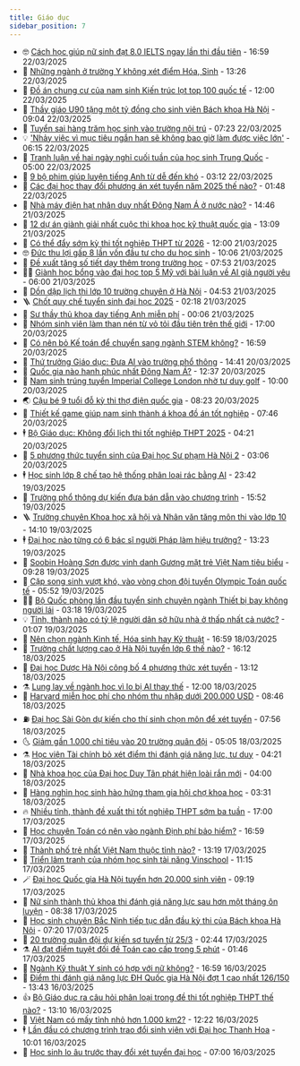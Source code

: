 ```yaml
---
title: Giáo dục
sidebar_position: 7
---
```


<!-- vnexpress-giao-duc:START -->
- 🤓 [Cách học giúp nữ sinh đạt 8.0 IELTS ngay lần thi đầu tiên](https://vnexpress.net/cach-hoc-giup-nu-sinh-dat-8-0-ielts-ngay-lan-thi-dau-tien-4862084.html) - 16:59 22/03/2025
- 🦆 [Những ngành ở trường Y không xét điểm Hóa, Sinh](https://vnexpress.net/nhung-nganh-o-truong-y-khong-xet-diem-hoa-sinh-4862908.html) - 13:26 22/03/2025
- 🦩 [Đồ án chung cư của nam sinh Kiến trúc lọt top 100 quốc tế](https://vnexpress.net/do-an-chung-cu-cua-nam-sinh-kien-truc-lot-top-100-quoc-te-4864024.html) - 12:00 22/03/2025
- 🌮 [Thầy giáo U90 tặng một tỷ đồng cho sinh viên Bách khoa Hà Nội](https://vnexpress.net/thay-giao-u90-tang-mot-ty-dong-cho-sinh-vien-bach-khoa-ha-noi-4864564.html) - 09:04 22/03/2025
- 🔭 [Tuyển sai hàng trăm học sinh vào trường nội trú](https://vnexpress.net/tuyen-sai-hang-tram-hoc-sinh-vao-truong-noi-tru-4864520.html) - 07:23 22/03/2025
- 💡 [&#39;Nhảy việc vì mục tiêu ngắn hạn sẽ không bao giờ làm được việc lớn&#39;](https://vnexpress.net/nhay-viec-vi-muc-tieu-ngan-han-se-khong-bao-gio-lam-duoc-viec-lon-4864523.html) - 06:15 22/03/2025
- 🥰 [Tranh luận về hai ngày nghỉ cuối tuần của học sinh Trung Quốc](https://vnexpress.net/tranh-luan-ve-hai-ngay-nghi-cuoi-tuan-cua-hoc-sinh-trung-quoc-4856848.html) - 05:00 22/03/2025
- 🐲 [9 bộ phim giúp luyện tiếng Anh từ dễ đến khó](https://vnexpress.net/9-bo-phim-giup-luyen-tieng-anh-tu-de-den-kho-4860293.html) - 03:12 22/03/2025
- 🦒 [Các đại học thay đổi phương án xét tuyển năm 2025 thế nào?](https://vnexpress.net/cac-dai-hoc-thay-doi-phuong-an-xet-tuyen-nam-2025-the-nao-4864342.html) - 01:48 22/03/2025
- 🦆 [Nhà máy điện hạt nhân duy nhất Đông Nam Á ở nước nào?](https://vnexpress.net/nha-may-dien-hat-nhan-duy-nhat-dong-nam-a-o-nuoc-nao-4864384.html) - 14:46 21/03/2025
- 🧰 [12 dự án giành giải nhất cuộc thi khoa học kỹ thuật quốc gia](https://vnexpress.net/12-du-an-gianh-giai-nhat-cuoc-thi-khoa-hoc-ky-thuat-quoc-gia-4864344.html) - 13:09 21/03/2025
- 🐘 [Có thể đẩy sớm kỳ thi tốt nghiệp THPT từ 2026](https://vnexpress.net/co-the-day-som-ky-thi-tot-nghiep-thpt-tu-2026-4864147.html) - 12:00 21/03/2025
- 🤓 [Đức thu lợi gấp 8 lần vốn đầu tư cho du học sinh](https://vnexpress.net/duc-thu-loi-gap-8-lan-von-dau-tu-cho-du-hoc-sinh-4863669.html) - 10:06 21/03/2025
- 🧰 [Đề xuất tăng số tiết dạy thêm trong trường học](https://vnexpress.net/de-xuat-tang-so-tiet-day-them-trong-truong-hoc-4864166.html) - 07:53 21/03/2025
- 🧑‍💻 [Giành học bổng vào đại học top 5 Mỹ với bài luận về AI giả người yêu](https://vnexpress.net/gianh-hoc-bong-vao-dai-hoc-top-5-my-voi-bai-luan-ve-ai-gia-nguoi-yeu-4862782.html) - 06:00 21/03/2025
- 🫶 [Dồn dập lịch thi lớp 10 trường chuyên ở Hà Nội](https://vnexpress.net/don-dap-lich-thi-lop-10-truong-chuyen-o-ha-noi-4864000.html) - 04:53 21/03/2025
- 🪜 [Chốt quy chế tuyển sinh đại học 2025](https://vnexpress.net/chot-quy-che-tuyen-sinh-dai-hoc-2025-4854295.html) - 02:18 21/03/2025
- 🎊 [Sư thầy thủ khoa dạy tiếng Anh miễn phí](https://vnexpress.net/su-thay-thu-khoa-day-tieng-anh-mien-phi-4862043.html) - 00:06 21/03/2025
- 🧐 [Nhóm sinh viên làm than nén từ vỏ tỏi đầu tiên trên thế giới](https://vnexpress.net/nhom-sinh-vien-lam-than-nen-tu-vo-toi-dau-tien-tren-the-gioi-4863854.html) - 17:00 20/03/2025
- 🌈 [Có nên bỏ Kế toán để chuyển sang ngành STEM không?](https://vnexpress.net/co-nen-bo-ke-toan-de-chuyen-sang-nganh-stem-khong-4863453.html) - 16:59 20/03/2025
- 🥰 [Thứ trưởng Giáo dục: Đưa AI vào trường phổ thông](https://vnexpress.net/thu-truong-giao-duc-dua-ai-vao-truong-pho-thong-4863910.html) - 14:41 20/03/2025
- 🎡 [Quốc gia nào hạnh phúc nhất Đông Nam Á?](https://vnexpress.net/quoc-gia-nao-hanh-phuc-nhat-dong-nam-a-4863898.html) - 12:37 20/03/2025
- 🎊 [Nam sinh trúng tuyển Imperial College London nhờ tư duy golf](https://vnexpress.net/nam-sinh-trung-tuyen-imperial-college-london-nho-tu-duy-golf-4863863.html) - 10:00 20/03/2025
- 🌏 [Cậu bé 9 tuổi đỗ kỳ thi thợ điện quốc gia](https://vnexpress.net/cau-be-9-tuoi-do-ky-thi-tho-dien-quoc-gia-4863694.html) - 08:23 20/03/2025
- 🥸 [Thiết kế game giúp nam sinh thành á khoa đồ án tốt nghiệp](https://vnexpress.net/thiet-ke-game-giup-nam-sinh-thanh-a-khoa-do-an-tot-nghiep-4862046.html) - 07:46 20/03/2025
- 🕴 [Bộ Giáo dục: Không đổi lịch thi tốt nghiệp THPT 2025](https://vnexpress.net/bo-giao-duc-khong-doi-lich-thi-tot-nghiep-thpt-2025-4863659.html) - 04:21 20/03/2025
- 💂 [5 phương thức tuyển sinh của Đại học Sư phạm Hà Nội 2](https://vnexpress.net/5-phuong-thuc-tuyen-sinh-cua-dai-hoc-su-pham-ha-noi-2-4863497.html) - 03:06 20/03/2025
- 🕴 [Học sinh lớp 8 chế tạo hệ thống phân loại rác bằng AI](https://vnexpress.net/hoc-sinh-lop-8-che-tao-he-thong-phan-loai-rac-bang-ai-4863391.html) - 23:42 19/03/2025
- 🌋 [Trường phổ thông dự kiến đưa bán dẫn vào chương trình](https://vnexpress.net/truong-pho-thong-du-kien-dua-ban-dan-vao-chuong-trinh-4863257.html) - 15:52 19/03/2025
- 🪜 [Trường chuyên Khoa học xã hội và Nhân văn tăng môn thi vào lớp 10](https://vnexpress.net/truong-chuyen-khoa-hoc-xa-hoi-va-nhan-van-tang-mon-thi-vao-lop-10-4863363.html) - 14:10 19/03/2025
- 🕴 [Đại học nào từng có 6 bác sĩ người Pháp làm hiệu trưởng?](https://vnexpress.net/dai-hoc-nao-tung-co-6-bac-si-nguoi-phap-lam-hieu-truong-4863286.html) - 13:23 19/03/2025
- 🎃 [Soobin Hoàng Sơn được vinh danh Gương mặt trẻ Việt Nam tiêu biểu](https://vnexpress.net/soobin-hoang-son-duoc-vinh-danh-guong-mat-tre-viet-nam-tieu-bieu-4863267.html) - 09:28 19/03/2025
- 🦏 [Cặp song sinh vượt khó, vào vòng chọn đội tuyển Olympic Toán quốc tế](https://vnexpress.net/cap-song-sinh-vuot-kho-vao-vong-chon-doi-tuyen-olympic-toan-quoc-te-4863072.html) - 05:52 19/03/2025
- 🧑‍🏫 [Bộ Quốc phòng lần đầu tuyển sinh chuyên ngành Thiết bị bay không người lái](https://vnexpress.net/bo-quoc-phong-lan-dau-tuyen-sinh-chuyen-nganh-thiet-bi-bay-khong-nguoi-lai-4863127.html) - 03:18 19/03/2025
- 💡 [Tỉnh, thành nào có tỷ lệ người dân sở hữu nhà ở thấp nhất cả nước?](https://vnexpress.net/tinh-thanh-nao-co-ty-le-nguoi-dan-so-huu-nha-o-thap-nhat-ca-nuoc-4862974.html) - 01:07 19/03/2025
- 🐎 [Nên chọn ngành Kinh tế, Hóa sinh hay Kỹ thuật](https://vnexpress.net/nen-chon-nganh-kinh-te-hoa-sinh-hay-ky-thuat-4856451.html) - 16:59 18/03/2025
- 🧰 [Trường chất lượng cao ở Hà Nội tuyển lớp 6 thế nào?](https://vnexpress.net/truong-chat-luong-cao-o-ha-noi-tuyen-lop-6-the-nao-4862203.html) - 16:12 18/03/2025
- 🙉 [Đại học Dược Hà Nội công bố 4 phương thức xét tuyển](https://vnexpress.net/dai-hoc-duoc-ha-noi-cong-bo-4-phuong-thuc-xet-tuyen-4862879.html) - 13:12 18/03/2025
- ⚗️ [Lung lay về ngành học vì lo bị AI thay thế](https://vnexpress.net/lung-lay-ve-nganh-hoc-vi-lo-bi-ai-thay-the-4862417.html) - 12:00 18/03/2025
- 🌝 [Harvard miễn học phí cho nhóm thu nhập dưới 200.000 USD](https://vnexpress.net/harvard-mien-hoc-phi-cho-nhom-thu-nhap-duoi-200-000-usd-4862882.html) - 08:46 18/03/2025
- ⛽️ [Đại học Sài Gòn dự kiến cho thí sinh chọn môn để xét tuyển](https://vnexpress.net/dai-hoc-sai-gon-du-kien-cho-thi-sinh-chon-mon-de-xet-tuyen-4862762.html) - 07:56 18/03/2025
- 🌜 [Giảm gần 1.000 chỉ tiêu vào 20 trường quân đội](https://vnexpress.net/giam-gan-1-000-chi-tieu-vao-20-truong-quan-doi-4862658.html) - 05:05 18/03/2025
- ⚗️ [Học viện Tài chính bỏ xét điểm thi đánh giá năng lực, tư duy](https://vnexpress.net/hoc-vien-tai-chinh-bo-xet-diem-thi-danh-gia-nang-luc-tu-duy-4862324.html) - 04:21 18/03/2025
- 🧰 [Nhà khoa học của Đại học Duy Tân phát hiện loài rắn mới](https://vnexpress.net/nha-khoa-hoc-cua-dai-hoc-duy-tan-phat-hien-loai-ran-moi-4862659.html) - 04:00 18/03/2025
- 🤗 [Hàng nghìn học sinh hào hứng tham gia hội chợ khoa học](https://vnexpress.net/hang-nghin-hoc-sinh-hao-hung-tham-gia-hoi-cho-khoa-hoc-4861971.html) - 03:31 18/03/2025
- 🔥 [Nhiều tỉnh, thành đề xuất thi tốt nghiệp THPT sớm ba tuần](https://vnexpress.net/nhieu-tinh-thanh-de-xuat-thi-tot-nghiep-thpt-som-ba-tuan-4862515.html) - 17:00 17/03/2025
- 💪 [Học chuyên Toán có nên vào ngành Định phí bảo hiểm?](https://vnexpress.net/hoc-chuyen-toan-co-nen-vao-nganh-dinh-phi-bao-hiem-4860967.html) - 16:59 17/03/2025
- 💂 [Thành phố trẻ nhất Việt Nam thuộc tỉnh nào?](https://vnexpress.net/thanh-pho-tre-nhat-viet-nam-thuoc-tinh-nao-4862460.html) - 13:19 17/03/2025
- 🌮 [Triển lãm tranh của nhóm học sinh tài năng Vinschool](https://vnexpress.net/trien-lam-tranh-cua-nhom-hoc-sinh-tai-nang-vinschool-4862446.html) - 11:15 17/03/2025
- 🪄 [Đại học Quốc gia Hà Nội tuyển hơn 20.000 sinh viên](https://vnexpress.net/dai-hoc-quoc-gia-ha-noi-tuyen-hon-20-000-sinh-vien-4862201.html) - 09:19 17/03/2025
- 🎡 [Nữ sinh thành thủ khoa thi đánh giá năng lực sau hơn một tháng ôn luyện](https://vnexpress.net/nu-sinh-thanh-thu-khoa-thi-danh-gia-nang-luc-sau-hon-mot-thang-on-luyen-4862281.html) - 08:38 17/03/2025
- 🌈 [Học sinh chuyên Bắc Ninh tiếp tục dẫn đầu kỳ thi của Bách khoa Hà Nội](https://vnexpress.net/pho-diem-thi-danh-gia-tu-duy-bach-khoa-dot-2-nam-2025-4862312.html) - 07:20 17/03/2025
- 🎊 [20 trường quân đội dự kiến sơ tuyển từ 25/3](https://vnexpress.net/20-truong-quan-doi-du-kien-so-tuyen-tu-25-3-4862124.html) - 02:44 17/03/2025
- ⚗️ [AI đạt điểm tuyệt đối đề Toán cao cấp trong 5 phút](https://vnexpress.net/ai-dat-diem-tuyet-doi-de-toan-cao-cap-trong-5-phut-4862082.html) - 01:46 17/03/2025
- 🌁 [Ngành Kỹ thuật Y sinh có hợp với nữ không?](https://vnexpress.net/nganh-ky-thuat-y-sinh-co-hop-voi-nu-khong-4859346.html) - 16:59 16/03/2025
- 🦏 [Điểm thi đánh giá năng lực ĐH Quốc gia Hà Nội đợt 1 cao nhất 126/150](https://vnexpress.net/pho-diem-thi-danh-gia-nang-luc-hsa-dot-1-nam-2025-4862021.html) - 13:43 16/03/2025
- 👍 [Bộ Giáo dục ra câu hỏi phân loại trong đề thi tốt nghiệp THPT thế nào?](https://vnexpress.net/cau-hoi-thuc-te-trong-de-thi-tot-nghiep-thpt-2025-nhu-the-nao-4861994.html) - 13:10 16/03/2025
- 🌈 [Việt Nam có mấy tỉnh nhỏ hơn 1.000 km2?](https://vnexpress.net/viet-nam-co-may-tinh-nho-hon-1-000-km2-4862018.html) - 12:22 16/03/2025
- 🕴 [Lần đầu có chương trình trao đổi sinh viên với Đại học Thanh Hoa](https://vnexpress.net/lan-dau-co-chuong-trinh-trao-doi-sinh-vien-voi-dai-hoc-thanh-hoa-4861988.html) - 10:01 16/03/2025
- 🧰 [Học sinh lo âu trước thay đổi xét tuyển đại học](https://vnexpress.net/hoc-sinh-lo-au-truoc-thay-doi-xet-tuyen-dai-hoc-4861863.html) - 07:00 16/03/2025<!-- vnexpress-giao-duc:END -->
